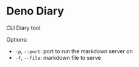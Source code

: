 # Deno Diary

CLI Diary tool

Options:

- `-p`, `--port`: port to run the markdown server on
- `-f`, `--file`: markdown file to serve
